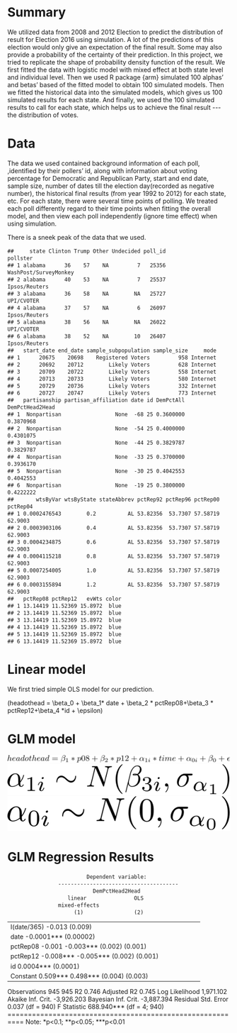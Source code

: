 Summary
=======

We utilized data from 2008 and 2012 Election to predict the distribution of result for Election 2016 using simulation. A lot of the predictions of this election would only give an expectation of the final result. Some may also provide a probability of the certainty of their prediction. In this project, we tried to replicate the shape of probability density function of the result. We first fitted the data with logistic model with mixed effect at both state level and individual level. Then we used R package {arm} simulated 100 alphas’ and betas’ based of the fitted model to obtain 100 simulated models. Then we fitted the historical data into the simulated models, which gives us 100 simulated results for each state. And finally, we used the 100 simulated results to call for each state, which helps us to achieve the final result --- the distribution of votes.

Data
====

The data we used contained background information of each poll, ,identified by their pollers’ id, along with information about voting percentage for Democratic and Republican Party, start and end date, sample size, number of dates till the election day(recorded as negative number), the historical final results (from year 1992 to 2012) for each state, etc.
For each state, there were several time points of polling. We treated each poll differently regard to their time points when fitting the overall model, and then view each poll independently (ignore time effect) when using simulation.

There is a sneek peak of the data that we used.

    ##     state Clinton Trump Other Undecided poll_id              pollster
    ## 1 alabama      36    57    NA         7   25356 WashPost/SurveyMonkey
    ## 2 alabama      40    53    NA         7   25537         Ipsos/Reuters
    ## 3 alabama      36    58    NA        NA   25727            UPI/CVOTER
    ## 4 alabama      37    57    NA         6   26097         Ipsos/Reuters
    ## 5 alabama      38    56    NA        NA   26022            UPI/CVOTER
    ## 6 alabama      38    52    NA        10   26407         Ipsos/Reuters
    ##   start_date end_date sample_subpopulation sample_size     mode
    ## 1      20675    20698    Registered Voters         958 Internet
    ## 2      20692    20712        Likely Voters         628 Internet
    ## 3      20709    20722        Likely Voters         558 Internet
    ## 4      20713    20733        Likely Voters         580 Internet
    ## 5      20729    20736        Likely Voters         332 Internet
    ## 6      20727    20747        Likely Voters         773 Internet
    ##   partisanship partisan_affiliation date id DemPctAll DemPctHead2Head
    ## 1  Nonpartisan                 None  -68 25 0.3600000       0.3870968
    ## 2  Nonpartisan                 None  -54 25 0.4000000       0.4301075
    ## 3  Nonpartisan                 None  -44 25 0.3829787       0.3829787
    ## 4  Nonpartisan                 None  -33 25 0.3700000       0.3936170
    ## 5  Nonpartisan                 None  -30 25 0.4042553       0.4042553
    ## 6  Nonpartisan                 None  -19 25 0.3800000       0.4222222
    ##       wtsByVar wtsByState stateAbbrev pctRep92 pctRep96 pctRep00 pctRep04
    ## 1 0.0002476543        0.2          AL 53.82356  53.7307 57.58719  62.9003
    ## 2 0.0003903106        0.4          AL 53.82356  53.7307 57.58719  62.9003
    ## 3 0.0004234875        0.6          AL 53.82356  53.7307 57.58719  62.9003
    ## 4 0.0004115218        0.8          AL 53.82356  53.7307 57.58719  62.9003
    ## 5 0.0007254005        1.0          AL 53.82356  53.7307 57.58719  62.9003
    ## 6 0.0003155894        1.2          AL 53.82356  53.7307 57.58719  62.9003
    ##   pctRep08 pctRep12   evWts color
    ## 1 13.14419 11.52369 15.8972  blue
    ## 2 13.14419 11.52369 15.8972  blue
    ## 3 13.14419 11.52369 15.8972  blue
    ## 4 13.14419 11.52369 15.8972  blue
    ## 5 13.14419 11.52369 15.8972  blue
    ## 6 13.14419 11.52369 15.8972  blue

Linear model
============

We first tried simple OLS model for our prediction.

\(headothead = \beta_0 + \beta_1* date + \beta_2 * pctRep08+\beta_3 * pctRep12+\beta_4 *id + \epsilon\)

GLM model
=========

![](latex-image-1.png) ![](latex-image-2.png) ![](latex-image-3.png)

GLM Regression Results
======================

                             Dependent variable:          
                    --------------------------------------
                               DemPctHead2Head            
                       linear               OLS           
                    mixed-effects                         
                         (1)                (2)           

<table>
<colgroup>
<col width="80%" />
</colgroup>
<tbody>
<tr class="odd">
<td align="left">I(date/365) -0.013 (0.009)</td>
</tr>
<tr class="even">
<td align="left">date -0.0001*** (0.00002)</td>
</tr>
<tr class="odd">
<td align="left">pctRep08 -0.001 -0.003*** (0.002) (0.001)</td>
</tr>
<tr class="even">
<td align="left">pctRep12 -0.008*** -0.005*** (0.002) (0.001)</td>
</tr>
<tr class="odd">
<td align="left">id 0.0004*** (0.0001)</td>
</tr>
<tr class="even">
<td align="left">Constant 0.509*** 0.498*** (0.004) (0.003)</td>
</tr>
</tbody>
</table>

Observations 945 945
R2 0.746
Adjusted R2 0.745
Log Likelihood 1,971.102
Akaike Inf. Crit. -3,926.203
Bayesian Inf. Crit. -3,887.394
Residual Std. Error 0.037 (df = 940)
F Statistic 688.940\*\*\* (df = 4; 940) ========================================================== Note: *p\<0.1; **p\<0.05; ***p\<0.01
